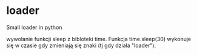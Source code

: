 # loader
Small loader in python

wywołanie funkcji sleep z bibloteki time.
Funkcja time.sleep(30) wykonuje się w czasie gdy zmieniają się znaki (tj gdy działa "loader").
